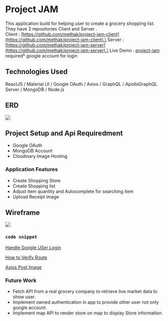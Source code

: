 # Project JAM

This application build for helping user to create a grocery shopping list.
They have 2 repositories Client and Server .\
Client : [https://github.com/methak/project-jam-client](https://github.com/methak/project-jam-client).\
Server : [https://github.com/methak/project-jam-server](https://github.com/methak/project-jam-server).\
Live Demo : [project-jam](https://project-jam.surge.sh/)  required* google account for login

## Technologies Used
ReactJS / Material UI / Google OAuth / Axios / GraphQL / ApolloGraphQL Server / MongoDB / Node.js

## ERD
![](../main/JAM-ERD.png)

## Project Setup and Api Requiredment
- Google OAuth
- MongoDB Account
- Cloudinary Image Hosting
  
### Application Features
- Create Shopping Store
- Create Shopping list
- Adjust item quantity and Autocomplete for searching item
- Upload Receipt image

## Wireframe
![](../main/jam-wireframe.png)

### `code snippet`
[Handle Google USer Login](../main/google_login.png)

[How to Verify Route](../main/verify_router.png)

[Axios Post Image](../main/axios_post_image.png)

### Future Work
- Fetch API from a real grocery company to retrieve live market data to show user.
- Implement owned authentication in app to provide other user not only google account.
- Implement map API to render store on map to display Store information.
  

